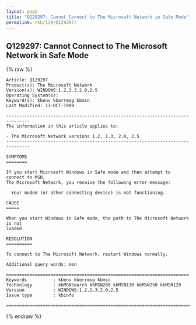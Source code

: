 ```yaml
---
layout: page
title: "Q129297: Cannot Connect to The Microsoft Network in Safe Mode"
permalink: /kb/129/Q129297/
---
```


## Q129297: Cannot Connect to The Microsoft Network in Safe Mode

{% raw %}

	Article: Q129297
	Product(s): The Microsoft Network
	Version(s): WINDOWS:1.2,1.3,2.0,2.5
	Operating System(s): 
	Keyword(s): kbenv kberrmsg kbmsn
	Last Modified: 13-OCT-1999
	
	-------------------------------------------------------------------------------
	The information in this article applies to:
	
	- The Microsoft Network versions 1.2, 1.3, 2.0, 2.5 
	-------------------------------------------------------------------------------
	
	SYMPTOMS
	========
	
	If you start Microsoft Windows in Safe mode and then attempt to connect to MSN,
	The Microsoft Network, you receive the following error message:
	
	  Your modem (or other connecting device) is not functioning.
	
	CAUSE
	=====
	
	When you start Windows in Safe mode, the path to The Microsoft Network is not
	loaded.
	
	RESOLUTION
	==========
	
	To connect to The Microsoft Network, restart Windows normally.
	
	Additional query words: msn
	
	======================================================================
	Keywords          : kbenv kberrmsg kbmsn 
	Technology        : kbMSNSearch kbMSN200 kbMSN130 kbMSN250 kbMSN120
	Version           : WINDOWS:1.2,1.3,2.0,2.5
	Issue type        : kbinfo
	
	=============================================================================
	

{% endraw %}
